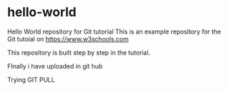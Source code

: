 # hello-world
Hello World repository for Git tutorial
This is an example repository for the Git tutoial on https://www.w3schools.com

This repository is built step by step in the tutorial.

FInally i have uploaded in git hub

Trying GIT PULL


